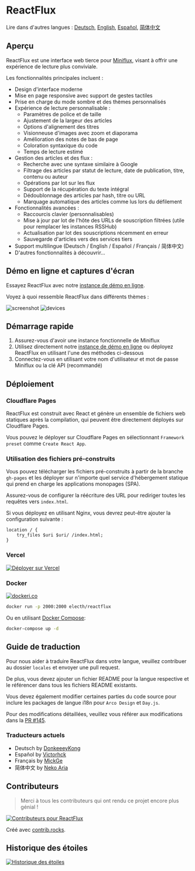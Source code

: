 # ReactFlux

Lire dans d'autres langues : [Deutsch](README.de-DE.md), [English](../README.md), [Español](README.es-ES.md), [简体中文](README.zh-CN.md)

## Aperçu

ReactFlux est une interface web tierce pour [Miniflux](https://github.com/miniflux/v2), visant à offrir une expérience de lecture plus conviviale.

Les fonctionnalités principales incluent :

- Design d'interface moderne
- Mise en page responsive avec support de gestes tactiles
- Prise en charge du mode sombre et des thèmes personnalisés
- Expérience de lecture personnalisable :
  - Paramètres de police et de taille
  - Ajustement de la largeur des articles
  - Options d'alignement des titres
  - Visionneuse d'images avec zoom et diaporama
  - Amélioration des notes de bas de page
  - Coloration syntaxique du code
  - Temps de lecture estimé
- Gestion des articles et des flux :
  - Recherche avec une syntaxe similaire à Google
  - Filtrage des articles par statut de lecture, date de publication, titre, contenu ou auteur
  - Opérations par lot sur les flux
  - Support de la récupération du texte intégral
  - Dédoublonnage des articles par hash, titre ou URL
  - Marquage automatique des articles comme lus lors du défilement
- Fonctionnalités avancées :
  - Raccourcis clavier (personnalisables)
  - Mise à jour par lot de l'hôte des URLs de souscription filtrées (utile pour remplacer les instances RSSHub)
  - Actualisation par lot des souscriptions récemment en erreur
  - Sauvegarde d'articles vers des services tiers
- Support multilingue (Deutsch / English / Español / Français / 简体中文)
- D'autres fonctionnalités à découvrir...

## Démo en ligne et captures d'écran

Essayez ReactFlux avec notre [instance de démo en ligne](https://reactflux.pages.dev).

Voyez à quoi ressemble ReactFlux dans différents thèmes :

![screenshot](../images/screenshot.png)
![devices](../images/devices.png)

## Démarrage rapide

1. Assurez-vous d'avoir une instance fonctionnelle de Miniflux
2. Utilisez directement notre [instance de démo en ligne](https://reactflux.pages.dev) ou déployez ReactFlux en utilisant l'une des méthodes ci-dessous
3. Connectez-vous en utilisant votre nom d'utilisateur et mot de passe Miniflux ou la clé API (recommandé)

## Déploiement

### Cloudflare Pages

ReactFlux est construit avec React et génère un ensemble de fichiers web statiques après la compilation, qui peuvent être directement déployés sur Cloudflare Pages.

Vous pouvez le déployer sur Cloudflare Pages en sélectionnant `Framework preset` comme `Create React App`.

### Utilisation des fichiers pré-construits

Vous pouvez télécharger les fichiers pré-construits à partir de la branche `gh-pages` et les déployer sur n'importe quel service d'hébergement statique qui prend en charge les applications monopages (SPA).

Assurez-vous de configurer la réécriture des URL pour rediriger toutes les requêtes vers `index.html`.

Si vous déployez en utilisant Nginx, vous devrez peut-être ajouter la configuration suivante :

```nginx
location / {
    try_files $uri $uri/ /index.html;
}
```

### Vercel

[![Déployer sur Vercel](https://vercel.com/button)](https://vercel.com/import/project?template=https://github.com/electh/ReactFlux)

### Docker

[![dockeri.co](https://dockerico.blankenship.io/image/electh/reactflux)](https://hub.docker.com/r/electh/reactflux)

```bash
docker run -p 2000:2000 electh/reactflux
```

Ou en utilisant [Docker Compose](../docker-compose.yml):

```bash
docker-compose up -d
```

<!-- ### Zeabur (Obsolète, non recommandé)

[![Déployer sur Zeabur](https://zeabur.com/button.svg)](https://zeabur.com/templates/OKXO3W) -->

## Guide de traduction

Pour nous aider à traduire ReactFlux dans votre langue, veuillez contribuer au dossier `locales` et envoyer une pull request.

De plus, vous devez ajouter un fichier README pour la langue respective et le référencer dans tous les fichiers README existants.

Vous devez également modifier certaines parties du code source pour inclure les packages de langue i18n pour `Arco Design` et `Day.js`.

Pour des modifications détaillées, veuillez vous référer aux modifications dans la [PR #145](https://github.com/electh/ReactFlux/pull/145).

### Traducteurs actuels

- Deutsch by [DonkeeeyKong](https://github.com/donkeeeykong)
- Español by [Victorhck](https://github.com/victorhck)
- Français by [MickGe](https://github.com/MickGe)
- 简体中文 by [Neko Aria](https://github.com/NekoAria)

## Contributeurs

> Merci à tous les contributeurs qui ont rendu ce projet encore plus génial !

<a href="https://github.com/electh/ReactFlux/graphs/contributors">
  <img src="https://contrib.rocks/image?repo=electh/ReactFlux" alt="Contributeurs pour ReactFlux" />
</a>

Créé avec [contrib.rocks](https://contrib.rocks).

## Historique des étoiles

[![Historique des étoiles](https://starchart.cc/electh/ReactFlux.svg)](https://starchart.cc/electh/ReactFlux)
